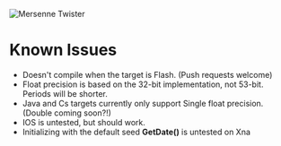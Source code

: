 ![Mersenne Twister](http://i.imgur.com/XBaL6fI.png)

Known Issues
===============

* Doesn't compile when the target is Flash.  (Push requests welcome)
* Float precision is based on the 32-bit implementation, not 53-bit.  Periods will be shorter.
* Java and Cs targets currently only support Single float precision.  (Double coming soon?!)
* IOS is untested, but should work.
* Initializing with the default seed __GetDate()__ is untested on Xna
